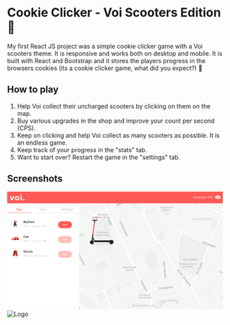 # Cookie Clicker - Voi Scooters Edition 🛴

My first React JS project was a simple cookie clicker game with a Voi scooters theme. It is responsive and works both on desktop and mobile. It is built with React and Bootstrap and it stores the players progress in the browsers cookies (its a cookie clicker game, what did you expect?) 🍪

## How to play

1. Help Voi collect their uncharged scooters by clicking on them on the map.
2. Buy various upgrades in the shop and improve your count per second (CPS). 
3. Keep on clicking and help Voi collect as many scooters as possible. It is an endless game. 
4. Keep track of your progress in the "stats" tab.
5. Want to start over? Restart the game in the "settings" tab.

## Screenshots
<img src="/src/images/preview-desktop.png" alt="Logo"
	title="Desktop preview" width="600" /> 
<img src="/src/images/preview-mobile.gif" alt="Logo"
	title="Mobile preview" width="220" />
